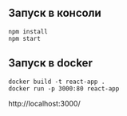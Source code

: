 ## Запуск в консоли
```
npm install
npm start
```

## Запуск в docker
```
docker build -t react-app .
docker run -p 3000:80 react-app
```

http://localhost:3000/